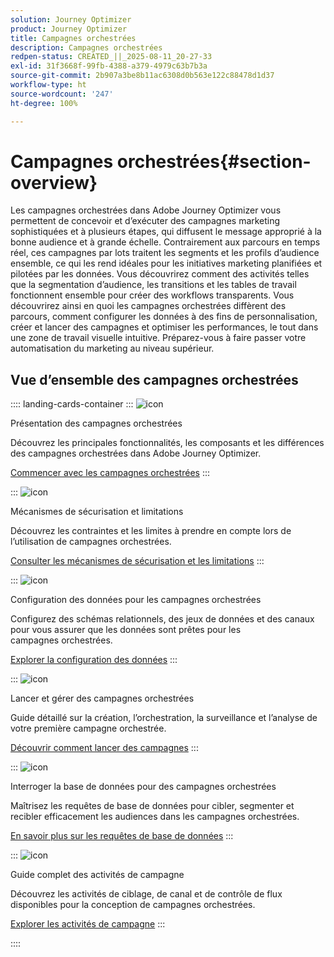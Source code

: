 ```yaml
---
solution: Journey Optimizer
product: Journey Optimizer
title: Campagnes orchestrées
description: Campagnes orchestrées
redpen-status: CREATED_||_2025-08-11_20-27-33
exl-id: 31f3668f-99fb-4388-a379-4979c63b7b3a
source-git-commit: 2b907a3be8b11ac6308d0b563e122c88478d1d37
workflow-type: ht
source-wordcount: '247'
ht-degree: 100%

---
```


# Campagnes orchestrées{#section-overview}

Les campagnes orchestrées dans Adobe Journey Optimizer vous permettent de concevoir et d’exécuter des campagnes marketing sophistiquées et à plusieurs étapes, qui diffusent le message approprié à la bonne audience et à grande échelle. Contrairement aux parcours en temps réel, ces campagnes par lots traitent les segments et les profils d’audience ensemble, ce qui les rend idéales pour les initiatives marketing planifiées et pilotées par les données. Vous découvrirez comment des activités telles que la segmentation d’audience, les transitions et les tables de travail fonctionnent ensemble pour créer des workflows transparents. Vous découvrirez ainsi en quoi les campagnes orchestrées diffèrent des parcours, comment configurer les données à des fins de personnalisation, créer et lancer des campagnes et optimiser les performances, le tout dans une zone de travail visuelle intuitive. Préparez-vous à faire passer votre automatisation du marketing au niveau supérieur.

## Vue d’ensemble des campagnes orchestrées

:::: landing-cards-container
:::
![icon](https://cdn.experienceleague.adobe.com/icons/book.svg?lang=fr)

Présentation des campagnes orchestrées

Découvrez les principales fonctionnalités, les composants et les différences des campagnes orchestrées dans Adobe Journey Optimizer.

[Commencer avec les campagnes orchestrées](../using/orchestrated/gs-orchestrated-campaigns.md)
:::

:::
![icon](https://cdn.experienceleague.adobe.com/icons/shield-halved.svg?lang=fr)

Mécanismes de sécurisation et limitations

Découvrez les contraintes et les limites à prendre en compte lors de l’utilisation de campagnes orchestrées.

[Consulter les mécanismes de sécurisation et les limitations](../using/orchestrated/guardrails.md)
:::

:::
![icon](https://cdn.experienceleague.adobe.com/icons/gear.svg?lang=fr)

Configuration des données pour les campagnes orchestrées

Configurez des schémas relationnels, des jeux de données et des canaux pour vous assurer que les données sont prêtes pour les campagnes orchestrées.

[Explorer la configuration des données](data-configuration-landing-page.md)
:::

:::
![icon](https://cdn.experienceleague.adobe.com/icons/circle-play.svg?lang=fr)

Lancer et gérer des campagnes orchestrées

Guide détaillé sur la création, l’orchestration, la surveillance et l’analyse de votre première campagne orchestrée.

[Découvrir comment lancer des campagnes](launch-landing-page.md)
:::

:::
![icon](https://cdn.experienceleague.adobe.com/icons/code-branch.svg?lang=fr)

Interroger la base de données pour des campagnes orchestrées

Maîtrisez les requêtes de base de données pour cibler, segmenter et recibler efficacement les audiences dans les campagnes orchestrées.

[En savoir plus sur les requêtes de base de données](query-database-landing-page.md)
:::

:::
![icon](https://cdn.experienceleague.adobe.com/icons/puzzle-piece.svg?lang=fr)

Guide complet des activités de campagne

Découvrez les activités de ciblage, de canal et de contrôle de flux disponibles pour la conception de campagnes orchestrées.

[Explorer les activités de campagne](design-campaigns-landing-page.md)
:::

::::
